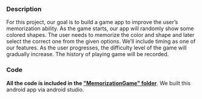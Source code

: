 ### Description
For this project, our goal is to build a game app to improve the user’s memorization ability. As the game starts, our app will randomly show some colored shapes. The user needs to memorize the color and shape and later select the correct one from the given options. We’ll include timing as one of our features. As the user progresses, the difficulty level of the game will gradually increase. The history of playing game will be recorded.

### Code
<strong>All the code is included in the <ins>"MemorizationGame" folder</ins></strong>.
We built this android app via android studio.
